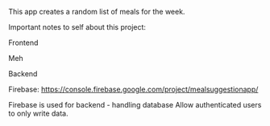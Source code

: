 This app creates a random list of meals for the week.

Important notes to self about this project:

Frontend

Meh

Backend

Firebase: https://console.firebase.google.com/project/mealsuggestionapp/

Firebase is used for backend - handling database
Allow authenticated users to only write data.
